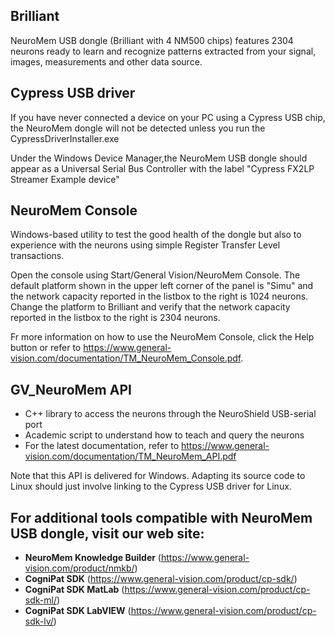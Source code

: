 ## Brilliant
NeuroMem USB dongle (Brilliant with 4 NM500 chips) features 2304 neurons ready to learn and recognize patterns extracted from your signal, images, measurements and other data source.

## Cypress USB driver
If you have never connected a device on your PC using a Cypress USB chip, the NeuroMem dongle will not be detected unless you run the CypressDriverInstaller.exe

Under the Windows Device Manager,the NeuroMem USB dongle should appear as a Universal Serial Bus Controller with the label "Cypress FX2LP Streamer Example device"

## NeuroMem Console
Windows-based utility to test the good health of the dongle but also to experience with the neurons using simple Register Transfer Level transactions.

Open the console using Start/General Vision/NeuroMem Console.
The default platform shown in the upper left corner of the panel is "Simu" and the network capacity reported in the listbox to the right is 1024 neurons.
Change the platform to Brilliant and verify that the network capacity reported in the listbox to the right is 2304 neurons.

Fr more information on how to use the NeuroMem Console, click the Help button or refer to https://www.general-vision.com/documentation/TM_NeuroMem_Console.pdf.

## GV_NeuroMem API
- C++ library to access the neurons through the NeuroShield USB-serial port
- Academic script to understand how to teach and query the neurons
- For the latest documentation, refer to https://www.general-vision.com/documentation/TM_NeuroMem_API.pdf

Note that this API is delivered for Windows. Adapting its source code to Linux should just involve linking to the Cypress USB driver for Linux.


## For additional tools compatible with NeuroMem USB dongle, visit our web site:

- **NeuroMem Knowledge Builder** (https://www.general-vision.com/product/nmkb/)
- **CogniPat SDK** (https://www.general-vision.com/product/cp-sdk/)
- **CogniPat SDK MatLab** (https://www.general-vision.com/product/cp-sdk-ml/)
- **CogniPat SDK LabVIEW** (https://www.general-vision.com/product/cp-sdk-lv/)


